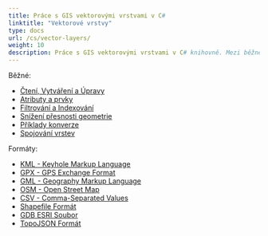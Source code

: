 ```yaml
---
title: Práce s GIS vektorovými vrstvami v C#
linktitle: "Vektorové vrstvy"
type: docs
url: /cs/vector-layers/
weight: 10
description: Práce s GIS vektorovými vrstvami v C# knihovně. Mezi běžné funkce patří Čtení, Vytváření a Úpravy, Filtrování, Indexování, Příklady konverze a Spojování vrstev. Podporované formáty zahrnují KML, GPX, GML, OSM, Shapefile, TopoJSON.
---
```


Běžné:

- [Čtení, Vytváření a Úpravy](/gis/cs/read-create-and-edit/)
- [Atributy a prvky](/gis/cs/attributes-and-features/)
- [Filtrování a Indexování](/gis/cs/filtering-and-indexing/)
- [Snížení přesnosti geometrie](/gis/cs/geometry-precision-reducing/)
- [Příklady konverze](/gis/cs/conversion/)
- [Spojování vrstev](/gis/cs/join-layers/)

Formáty:

- [KML - Keyhole Markup Language](/gis/cs/kml-keyhole-markup-language/)
- [GPX - GPS Exchange Format](/gis/cs/gpx-gps-exchange/)
- [GML - Geography Markup Language](/gis/cs/gml-geography-markup-language/)
- [OSM - Open Street Map](/gis/cs/osm-open-street-map/)
- [CSV - Comma-Separated Values](/gis/cs/csv-comma-separated-values/)
- [Shapefile Formát](/gis/cs/shapefile-esri/)
- [GDB ESRI Soubor](/gis/cs/gdb-file-esri/)
- [TopoJSON Formát](/gis/cs/topo-json/)
